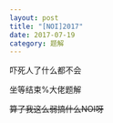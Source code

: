 ```yaml
---
layout: post
title: "[NOI]2017"
date: 2017-07-19
category: 题解
---
```

吓死人了什么都不会

坐等结束%大佬题解

~~算了我这么弱搞什么NOI呀~~